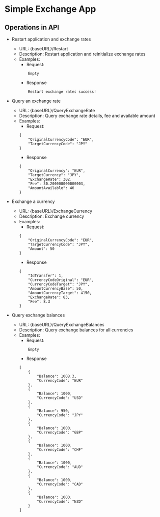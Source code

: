 # Simple Exchange App

## Operations in API
- Restart application and exchange rates
    - URL: {baseURL}/Restart
    - Description: Restart application and reinitialize exchange rates
    - Examples:
        - Request:
        ```
            Empty
        ```
        - Response
        ```
            Restart exchange rates success!
        ```

- Query an exchange rate
    - URL: {baseURL}/QueryExchangeRate
    - Description: Query exchange rate details, fee and available amount
    - Examples:
        - Request:
        ```
        {
            "OriginalCurrencyCode": "EUR",	
            "TargetCurrencyCode": "JPY"	
        }
        ```
        - Response
        ```
        {
            "OriginalCurrency": "EUR",
            "TargetCurrency": "JPY",
            "ExchangeRate": 302,
            "Fee": 30.200000000000003,
            "AmountAvailable": 40
        }
        ```

- Exchange a currency
    - URL: {baseURL}/ExchangeCurrency
    - Description: Exchange currency 
    - Examples:
        - Request:
        ```
        {
            "OriginalCurrencyCode": "EUR",	
            "TargetCurrencyCode": "JPY",
            "Amount": 50
        }
        ```
        - Response
        ```
        {
            "IdTransfer": 1,
            "CurrencyCodeOriginal": "EUR",
            "CurrencyCodeTarget": "JPY",
            "AmountCurrencyBase": 50,
            "AmountCurrencyTarget": 4150,
            "ExchangeRate": 83,
            "Fee": 8.3
        }
        ```
- Query exchange balances
    - URL: {baseURL}/QueryExchangeBalances
    - Description: Query exchange balances for all currencies
    - Examples:
        - Request:
        ```
            Empty
        ```
        - Response
        ```
        [
            {
                "Balance": 1008.3,
                "CurrencyCode": "EUR"
            },
            {
                "Balance": 1000,
                "CurrencyCode": "USD"
            },
            {
                "Balance": 950,
                "CurrencyCode": "JPY"
            },
            {
                "Balance": 1000,
                "CurrencyCode": "GBP"
            },
            {
                "Balance": 1000,
                "CurrencyCode": "CHF"
            },
            {
                "Balance": 1000,
                "CurrencyCode": "AUD"
            },
            {
                "Balance": 1000,
                "CurrencyCode": "CAD"
            },
            {
                "Balance": 1000,
                "CurrencyCode": "NZD"
            }
        ]
        ```
